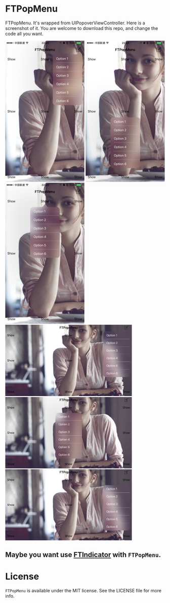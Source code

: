 # FTPopMenu

FTPopMenu. It's wrapped from UIPopoverViewController. Here is a screenshot of it. You are welcome to download this repo, and change the code all you want.


 <img src="/ScreenShots/ScreenShots1.png" width="250"/> <img src="/ScreenShots/ScreenShots2.png" width="250"/> <img src="/ScreenShots/ScreenShots3.png" width="250"/>
 <img src="/ScreenShots/ScreenShots4.png" width="400"/> 
 <img src="/ScreenShots/ScreenShots5.png" width="400"/>
 <img src="/ScreenShots/ScreenShots6.png" width="400"/>


## Maybe you want use [FTIndicator](https://github.com/liufengting/FTIndicator) with `FTPopMenu`.<D-r>

# License

`FTPopMenu` is available under the MIT license. See the LICENSE file for more info. 

